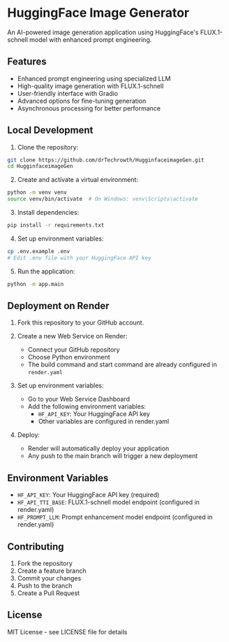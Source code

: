 # HuggingFace Image Generator

An AI-powered image generation application using HuggingFace's FLUX.1-schnell model with enhanced prompt engineering.

## Features

- Enhanced prompt engineering using specialized LLM
- High-quality image generation with FLUX.1-schnell
- User-friendly interface with Gradio
- Advanced options for fine-tuning generation
- Asynchronous processing for better performance

## Local Development

1. Clone the repository:
```bash
git clone https://github.com/drTechrowth/HugginfaceimageGen.git
cd HugginfaceimageGen
```

2. Create and activate a virtual environment:
```bash
python -m venv venv
source venv/bin/activate  # On Windows: venv\Scripts\activate
```

3. Install dependencies:
```bash
pip install -r requirements.txt
```

4. Set up environment variables:
```bash
cp .env.example .env
# Edit .env file with your HuggingFace API key
```

5. Run the application:
```bash
python -m app.main
```

## Deployment on Render

1. Fork this repository to your GitHub account.

2. Create a new Web Service on Render:
   - Connect your GitHub repository
   - Choose Python environment
   - The build command and start command are already configured in `render.yaml`

3. Set up environment variables:
   - Go to your Web Service Dashboard
   - Add the following environment variables:
     - `HF_API_KEY`: Your HuggingFace API key
     - Other variables are configured in render.yaml

4. Deploy:
   - Render will automatically deploy your application
   - Any push to the main branch will trigger a new deployment

## Environment Variables

- `HF_API_KEY`: Your HuggingFace API key (required)
- `HF_API_TTI_BASE`: FLUX.1-schnell model endpoint (configured in render.yaml)
- `HF_PROMPT_LLM`: Prompt enhancement model endpoint (configured in render.yaml)

## Contributing

1. Fork the repository
2. Create a feature branch
3. Commit your changes
4. Push to the branch
5. Create a Pull Request

## License

MIT License - see LICENSE file for details
